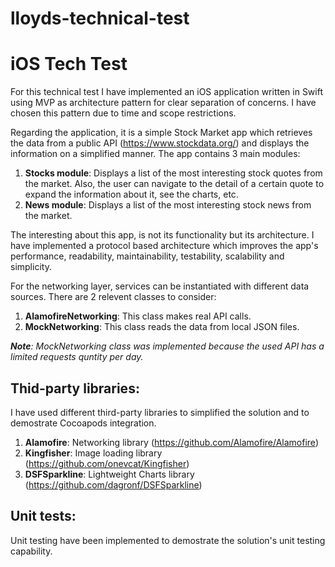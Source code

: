 # lloyds-technical-test

# iOS Tech Test

For this technical test I have implemented an iOS application written in Swift using MVP as architecture pattern for clear separation of concerns.
I have chosen this pattern due to time and scope restrictions.

Regarding the application, it is a simple Stock Market app which retrieves the data from a public API (https://www.stockdata.org/) and displays the information on a simplified manner. The app contains 3 main modules:

1. **Stocks module**: Displays a list of the most interesting stock quotes from the market. Also, the user can navigate to the detail of a certain quote to expand the information about it, see the charts, etc.
2. **News module**: Displays a list of the most interesting stock news from the market.

The interesting about this app, is not its functionality but its architecture. I have implemented a protocol based architecture which improves the app's performance, readability, maintainability, testability, scalability and simplicity.

For the networking layer, services can be instantiated with different data sources. There are 2 relevent classes to consider:

1. **AlamofireNetworking**: This class makes real API calls.
2. **MockNetworking**: This class reads the data from local JSON files.

***Note**: MockNetworking class was implemented because the used API has a limited requests quntity per day.*

## Thid-party libraries:
I have used different third-party libraries to simplified the solution and to demostrate Cocoapods integration.

1. **Alamofire**: Networking library (https://github.com/Alamofire/Alamofire)
2. **Kingfisher**: Image loading library (https://github.com/onevcat/Kingfisher)
3. **DSFSparkline**: Lightweight Charts library (https://github.com/dagronf/DSFSparkline)

## Unit tests:
Unit testing have been implemented to demostrate the solution's unit testing capability.

